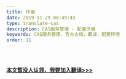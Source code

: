 ```yaml
---
title: 环境
date: 2019-11-29 08:49:43
type: translate-cas
description: CAS服务管理 - 配置环境
keywords: CAS服务管理，官方文档，翻译，配置环境
order: 11
---
```


<br />

**[本文暂没人认领，我要加入翻译>>>](/translate/join.html)**

<br />
